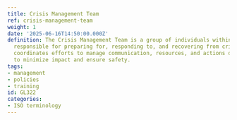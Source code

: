 ```yaml
---
title: Crisis Management Team
ref: crisis-management-team
weight: 1
date: '2025-06-16T14:50:00.000Z'
definition: The Crisis Management Team is a group of individuals within an organization
  responsible for preparing for, responding to, and recovering from crises. This team
  coordinates efforts to manage communication, resources, and actions during emergencies
  to minimize impact and ensure safety.
tags:
- management
- policies
- training
id: GL322
categories:
- ISO terminology
---
```


